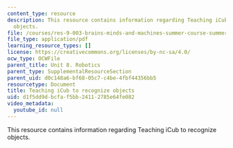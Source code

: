 ```yaml
---
content_type: resource
description: This resource contains information regarding Teaching iCub to recognize
  objects.
file: /courses/res-9-003-brains-minds-and-machines-summer-course-summer-2015/d1f5dd9dbcfaf5bb24112785e64fe082_MITRES_9_003SUM15_Lec8-6-2.pdf
file_type: application/pdf
learning_resource_types: []
license: https://creativecommons.org/licenses/by-nc-sa/4.0/
ocw_type: OCWFile
parent_title: Unit 8. Robotics
parent_type: SupplementalResourceSection
parent_uid: d0c148a6-bf68-05c7-c4be-4fbf44356bb5
resourcetype: Document
title: Teaching iCub to recognize objects
uid: d1f5dd9d-bcfa-f5bb-2411-2785e64fe082
video_metadata:
  youtube_id: null
---
```

This resource contains information regarding Teaching iCub to recognize objects.
